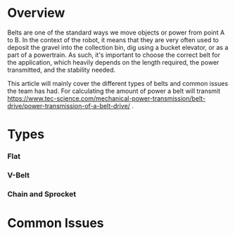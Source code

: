 <!-- TITLE: Belts -->
<!-- SUBTITLE: A quick summary of Belts -->

# Overview
Belts are one of the standard ways we move objects or power from point A to B. In the context of the robot, it means that they are very often used to deposit the gravel into the collection bin, dig using a bucket elevator, or as a part of a powertrain. As such, it's important to choose the correct belt for the application, which heavily depends on the length required, the power transmitted, and the stability needed.

This article will mainly cover the different types of belts and common issues the team has had. For calculating the amount of power a belt will transmit https://www.tec-science.com/mechanical-power-transmission/belt-drive/power-transmission-of-a-belt-drive/ .

# Types
### Flat
### V-Belt
### Chain and Sprocket
### 

# Common Issues

